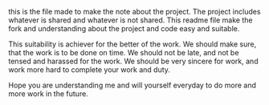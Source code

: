 this is the file made to make the note about the
project. The project includes whatever is shared 
and whatever is not shared. This readme file make
the fork and understanding about the project and 
code easy and suitable. 

This suitability is achiever for the better of the 
work. We should make sure, that the work is to be 
done on time. We should not be late, and not be tensed
and harassed for the work. We should be very sincere for 
work, and work more hard to complete your work and duty.

Hope you are understanding me and will yourself 
everyday to do more and more work in the future.

